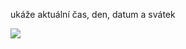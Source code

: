 

ukáže aktuální čas, den, datum a svátek

<img src="[https://raw.githubusercontent.com/vendaciki/budik_minuty/main/Sn%C3%ADmek%20obrazovky%202023-05-20%20075549.jpg](https://raw.githubusercontent.com/vendaciki/aktualni_den_svatek/main/164634.jpg)">
